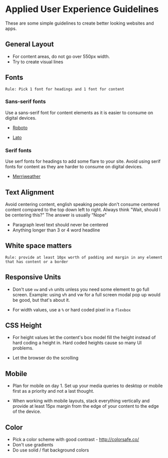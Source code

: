 # Applied User Experience Guidelines

These are some simple guidelines to create better looking websites and apps.  

## General Layout

* For content areas, do not go over 550px width.  
* Try to create visual lines

## Fonts

```Rule: Pick 1 font for headings and 1 font for content```

### Sans-serif fonts

Use a sans-serif font for content elements as it is easier to consume on digital devices.

* [Roboto](https://fonts.google.com/specimen/Roboto)

* [Lato](https://fonts.google.com/specimen/Lato)

### Serif fonts

Use serf fonts for headings to add some flare to your site.  Avoid using serif fonts for content as they are harder to consume on digital devices.

* [Merriweather](https://fonts.google.com/specimen/Merriweather)

## Text Alignment

Avoid centering content, english speaking people don't consume centered content compared to the top down left to right.  Always think "Wait, should I be centering this?"  The answer is usually “Nope"

* Paragraph level text should never be centered
* Anything longer than 3 or 4 word headline

## White space matters

```Rule: provide at least 10px worth of padding and margin in any element that has content or a border```

## Responsive Units

* Don't use `vw` and `vh` units unless you need some element to go full screen.  Example: using vh and vw for a full screen modal pop up would be good, but that's about it.

* For width values, use a `%` or hard coded pixel in a `flexbox`

## CSS Height

* For height values let the content's box model fill the height instead of hard coding a height in.  Hard coded heights cause so many UI problems.

* Let the browser do the scrolling

## Mobile

* Plan for mobile on day 1.  Set up your media queries to desktop or mobile first as a priority and not a last thought.

* When working with mobile layouts, stack everything vertically and provide at least 15px margin from the edge of your content to the edge of the device.


## Color

* Pick a color scheme with good contrast - http://colorsafe.co/
* Don't use gradients
* Do use solid / flat background colors
